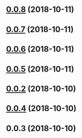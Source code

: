 <a name="0.0.8"></a>
## [0.0.8](https://github.com/tinper-bee/bee-complex-grid/compare/v0.0.7...v0.0.8) (2018-10-11)



<a name="0.0.7"></a>
## [0.0.7](https://github.com/tinper-bee/bee-complex-grid/compare/v0.0.6...v0.0.7) (2018-10-11)



<a name="0.0.6"></a>
## [0.0.6](https://github.com/tinper-bee/bee-complex-grid/compare/v0.0.5...v0.0.6) (2018-10-11)



<a name="0.0.5"></a>
## [0.0.5](https://github.com/tinper-bee/bee-complex-grid/compare/v0.0.2...v0.0.5) (2018-10-11)



<a name="0.0.2"></a>
## [0.0.2](https://github.com/tinper-bee/bee-complex-grid/compare/v0.0.4...v0.0.2) (2018-10-10)



<a name="0.0.4"></a>
## [0.0.4](https://github.com/tinper-bee/bee-complex-grid/compare/v0.0.3...v0.0.4) (2018-10-10)



<a name="0.0.3"></a>
## 0.0.3 (2018-10-10)



